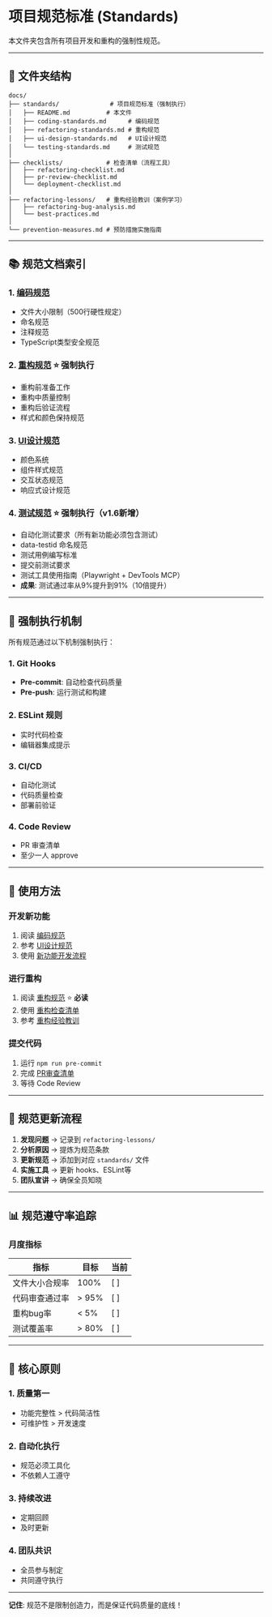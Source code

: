 # 项目规范标准 (Standards)

本文件夹包含所有项目开发和重构的强制性规范。

---

## 📁 文件夹结构

```
docs/
├── standards/              # 项目规范标准（强制执行）
│   ├── README.md          # 本文件
│   ├── coding-standards.md      # 编码规范
│   ├── refactoring-standards.md # 重构规范
│   ├── ui-design-standards.md   # UI设计规范
│   └── testing-standards.md     # 测试规范
│
├── checklists/            # 检查清单（流程工具）
│   ├── refactoring-checklist.md
│   ├── pr-review-checklist.md
│   └── deployment-checklist.md
│
├── refactoring-lessons/   # 重构经验教训（案例学习）
│   ├── refactoring-bug-analysis.md
│   └── best-practices.md
│
└── prevention-measures.md # 预防措施实施指南
```

---

## 📚 规范文档索引

### 1. [编码规范](./coding-standards.md)
- 文件大小限制（500行硬性规定）
- 命名规范
- 注释规范
- TypeScript类型安全规范

### 2. [重构规范](./refactoring-standards.md) ⭐ **强制执行**
- 重构前准备工作
- 重构中质量控制
- 重构后验证流程
- 样式和颜色保持规范

### 3. [UI设计规范](./ui-design-standards.md)
- 颜色系统
- 组件样式规范
- 交互状态规范
- 响应式设计规范

### 4. [测试规范](./testing-standards.md) ⭐ **强制执行（v1.6新增）**
- 自动化测试要求（所有新功能必须包含测试）
- data-testid 命名规范
- 测试用例编写标准
- 提交前测试要求
- 测试工具使用指南（Playwright + DevTools MCP）
- **成果**: 测试通过率从9%提升到91%（10倍提升）

---

## 🚨 强制执行机制

所有规范通过以下机制强制执行：

### 1. Git Hooks
- **Pre-commit**: 自动检查代码质量
- **Pre-push**: 运行测试和构建

### 2. ESLint 规则
- 实时代码检查
- 编辑器集成提示

### 3. CI/CD
- 自动化测试
- 代码质量检查
- 部署前验证

### 4. Code Review
- PR 审查清单
- 至少一人 approve

---

## 📖 使用方法

### 开发新功能
1. 阅读 [编码规范](./coding-standards.md)
2. 参考 [UI设计规范](./ui-design-standards.md)
3. 使用 [新功能开发流程](../new-feature-workflow.md)

### 进行重构
1. 阅读 [重构规范](./refactoring-standards.md) ⭐ **必读**
2. 使用 [重构检查清单](../checklists/refactoring-checklist.md)
3. 参考 [重构经验教训](../refactoring-lessons/refactoring-bug-analysis.md)

### 提交代码
1. 运行 `npm run pre-commit`
2. 完成 [PR审查清单](../checklists/pr-review-checklist.md)
3. 等待 Code Review

---

## 🔄 规范更新流程

1. **发现问题** → 记录到 `refactoring-lessons/`
2. **分析原因** → 提炼为规范条款
3. **更新规范** → 添加到对应 `standards/` 文件
4. **实施工具** → 更新 hooks、ESLint等
5. **团队宣讲** → 确保全员知晓

---

## 📊 规范遵守率追踪

### 月度指标

| 指标 | 目标 | 当前 |
|------|------|------|
| 文件大小合规率 | 100% | [ ] |
| 代码审查通过率 | > 95% | [ ] |
| 重构bug率 | < 5% | [ ] |
| 测试覆盖率 | > 80% | [ ] |

---

## 🎯 核心原则

### 1. 质量第一
- 功能完整性 > 代码简洁性
- 可维护性 > 开发速度

### 2. 自动化执行
- 规范必须工具化
- 不依赖人工遵守

### 3. 持续改进
- 定期回顾
- 及时更新

### 4. 团队共识
- 全员参与制定
- 共同遵守执行

---

**记住**: 规范不是限制创造力，而是保证代码质量的底线！
